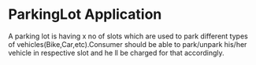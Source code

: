# ParkingLot Application
A parking lot is having x no of slots which are used to park different types of vehicles(Bike,Car,etc).Consumer should be able to park/unpark his/her vehicle in respective slot and he ll be charged for that accordingly.
